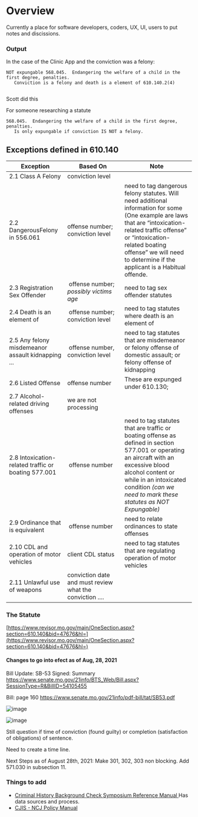 # Overview

Currently a place for software developers, coders, UX, UI, users to put notes and discissions.

### Output

In the case of the Clinic App and the conviction was a felony:

```
NOT expungable 568.045.  Endangering the welfare of a child in the first degree, penalties.   
   Conviction is a felony and death is a element of 610.140.2(4)
   
```
Scott did this

For someone researching a statute
```
568.045.  Endangering the welfare of a child in the first degree, penalties.   
   Is only expungable if conviction IS NOT a felony.
```

## Exceptions defined in 610.140

| Exception | Based On | Note |
| --- | --- | --- |
| 2.1 Class A Felony | conviction level |
| 2.2 DangerousFelony in 556.061 | offense number; conviction level | need to tag dangerous felony statutes.  Will need additional information for some (One  example are laws that are “intoxication-related traffic offense” or “intoxication-related boating offense” we will need to determine if the applicant is a Habitual offende. |
| 2.3 Registration Sex Offender | offense number; *possibly victims age*  | need to tag sex offender statutes |
| 2.4 Death is an element of | offense number; conviction level | need to tag statutes where death is an element of |
| 2.5 Any felony misdemeanor assault kidnapping ... | offense number, conviction level  | need to tag statutes that are misdemeanor or felony offense of domestic assault; or felony offense of kidnapping|
| 2.6 Listed Offense | offense number | These are expunged under 610.130;
| 2.7 Alcohol-related driving offenses| we are not processing |
| 2.8 Intoxication-related traffic or boating 577.001 | offense number | need to tag statutes that are traffic or boating offense as defined in section 577.001 or operating an aircraft with an excessive blood alcohol content or while in an intoxicated condition *(can we need to mark these statutes as NOT Expungable)*|
| 2.9 Ordinance that is equivalent | offense number | need to relate ordinances to state offenses | 
| 2.10 CDL and operation of motor vehicles | client CDL status | need to tag statutes that are regulating operation of motor vehicles |
| 2.11 Unlawful use of weapons | conviction date and must review what the conviction .... |

### The Statute

[https://www.revisor.mo.gov/main/OneSection.aspx?section=610.140&bid=47676&hl=](https://www.revisor.mo.gov/main/OneSection.aspx?section=610.140&bid=47676&hl=)

#### Changes to go into efect as of Aug, 28, 2021

Bill Update: SB-53
Signed: Summary https://www.senate.mo.gov/21info/BTS_Web/Bill.aspx?SessionType=R&BillID=54105455

Bill: page 160 https://www.senate.mo.gov/21info/pdf-bill/tat/SB53.pdf

![image](https://user-images.githubusercontent.com/447024/126238705-c9381186-924e-4ac0-8e61-b4965c30332b.png)

![image](https://user-images.githubusercontent.com/447024/126238727-b5508202-2674-4866-b8ec-9130d4929d76.png)

Still question if time of conviction (found guilty) or completion (satisfaction of obligations) of sentence.

Need to create a time line.

Next Steps as of August 28th, 2021:
Make 301, 302, 303 non blocking.
Add 571.030 in subsection 11.


### Things to add

* [Criminal History Background Check Symposium Reference Manual ](http://www.mshp.dps.mo.gov/MSHPWeb/PatrolDivisions/CRID/documents/symposiumReferenceManual.pdf) Has data sources and process.
* [CJIS - NCJ Policy Manual](http://mshp.dps.missouri.gov/MSHPWeb/Publications/Handbooks-Manuals/documents/SHP-186.pdf)
